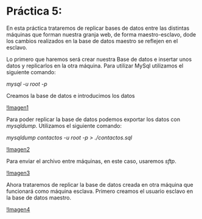 # Práctica 5:

En esta práctica trataremos de replicar bases de datos entre las distintas máquinas que forman nuestra granja web, de forma maestro-esclavo, dode los cambios realizados en la base de datos maestro se reflejen en el esclavo.

Lo primero que haremos será crear nuestra Base de datos e insertar unos datos y replicarlos en la otra máquina. Para utilizar MySql utilizamos el siguiente comando:

*mysql -u root -p*

Creamos la base de datos e introducimos los datos

[!Imagen1](https://github.com/sgromera/SWAP/blob/master/P5/sql-data.png)

Para poder replicar la base de datos podemos exportar los datos con *mysqldump*. Utilizamos el siguiente comando:

*mysqldump contactos -u root -p > ./contactos.sql*

[!Imagen2](https://github.com/sgromera/SWAP/blob/master/P5/mysqldump.png)

Para enviar el archivo entre máquinas, en este caso, usaremos *sftp*.

[!Imagen3](https://github.com/sgromera/SWAP/blob/master/P5/sftp.png)

Ahora trataremos de replicar la base de datos creada en otra máquina que funcionará como máquina esclava. Primero creamos el usuario esclavo en la base de datos maestro.

[!Imagen4](https://github.com/sgromera/SWAP/blob/master/P5/crea_esclavo.png)
